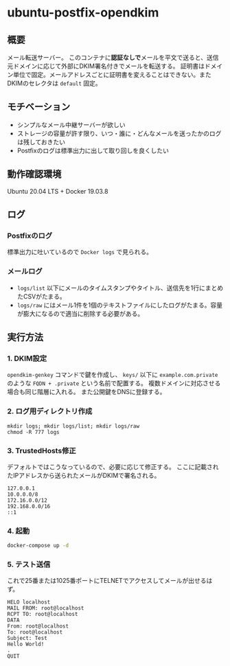 # ubuntu-postfix-opendkim

## 概要
メール転送サーバー。
このコンテナに**認証なしで**メールを平文で送ると、送信元ドメインに応じて外部にDKIM署名付きでメールを転送する。
証明書はドメイン単位で固定。メールアドレスごとに証明書を変えることはできない。またDKIMのセレクタは `default` 固定。

## モチベーション
* シンプルなメール中継サーバーが欲しい
* ストレージの容量が許す限り、いつ・誰に・どんなメールを送ったかのログは残しておきたい
* Postfixのログは標準出力に出して取り回しを良くしたい

## 動作確認環境
Ubuntu 20.04 LTS + Docker 19.03.8

## ログ
### Postfixのログ
標準出力に吐いているので `Docker logs` で見られる。

### メールログ
* `logs/list` 以下にメールのタイムスタンプやタイトル、送信先を1行にまとめたCSVがたまる。
* `logs/raw` にはメール1件を1個のテキストファイルにしたログがたまる。容量が膨大になるので適当に削除する必要がある。

## 実行方法
### 1. DKIM設定
`opendkim-genkey` コマンドで鍵を作成し、 `keys/` 以下に `example.com.private` のような `FQDN + .private` という名前で配置する。
複数ドメインに対応させる場合も同じ階層に入れる。
また公開鍵をDNSに登録する。

### 2. ログ用ディレクトリ作成
```
mkdir logs; mkdir logs/list; mkdir logs/raw
chmod -R 777 logs
```

### 3. TrustedHosts修正
デフォルトではこうなっているので、必要に応じて修正する。
ここに記載されたIPアドレスから送られたメールがDKIMで署名される。

```
127.0.0.1
10.0.0.0/8
172.16.0.0/12
192.168.0.0/16
::1
```

### 4. 起動
```sh
docker-compose up -d
```

### 5. テスト送信
これで25番または1025番ポートにTELNETでアクセスしてメールが出せるはず。

```
HELO localhost
MAIL FROM: root@localhost
RCPT TO: root@localhost
DATA
From: root@localhost
To: root@localhost
Subject: Test
Hello World!
.
QUIT
```

